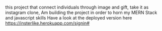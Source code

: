this project that connect individuals through image and gift, take it as instagram clone,
Am building the project in order to horn my MERN Stack and javascript skills
Have a look at the deployed version here https://insterlike.herokuapp.com/signin#
